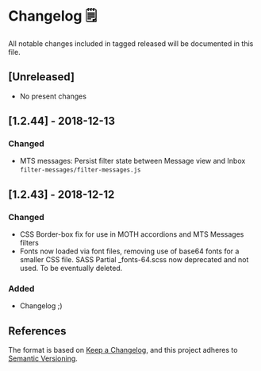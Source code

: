 # Changelog 🗒️
All notable changes included in tagged released will be documented in this file.

## [Unreleased]
- No present changes


## [1.2.44] - 2018-12-13
### Changed
- MTS messages: Persist filter state between Message view and Inbox `filter-messages/filter-messages.js`  

## [1.2.43] - 2018-12-12
### Changed
- CSS Border-box fix for use in MOTH accordions and MTS Messages filters
- Fonts now loaded via font files, removing use of base64 fonts for a smaller CSS file. SASS Partial _fonts-64.scss now deprecated and not used. To be eventually deleted.

### Added 
- Changelog ;) 


## References
The format is based on [Keep a Changelog](https://keepachangelog.com/en/1.0.0/),
and this project adheres to [Semantic Versioning](https://semver.org/spec/v2.0.0.html).
